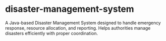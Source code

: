 # disaster-management-system
A Java-based Disaster Management System designed to handle emergency response, resource allocation, and reporting. Helps authorities manage disasters efficiently with proper coordination.
